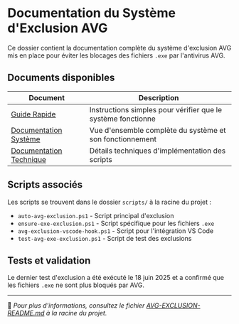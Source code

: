 # Documentation du Système d'Exclusion AVG

Ce dossier contient la documentation complète du système d'exclusion AVG mis en place pour éviter les blocages des fichiers `.exe` par l'antivirus AVG.

## Documents disponibles

| Document | Description |
|----------|-------------|
| [Guide Rapide](quickguide.md) | Instructions simples pour vérifier que le système fonctionne |
| [Documentation Système](system.md) | Vue d'ensemble complète du système et son fonctionnement |
| [Documentation Technique](technical.md) | Détails techniques d'implémentation des scripts |

## Scripts associés

Les scripts se trouvent dans le dossier `scripts/` à la racine du projet :

- `auto-avg-exclusion.ps1` - Script principal d'exclusion
- `ensure-exe-exclusion.ps1` - Script spécifique pour les fichiers `.exe`
- `avg-exclusion-vscode-hook.ps1` - Script pour l'intégration VS Code
- `test-avg-exe-exclusion.ps1` - Script de test des exclusions

## Tests et validation

Le dernier test d'exclusion a été exécuté le 18 juin 2025 et a confirmé que les fichiers `.exe` ne sont plus bloqués par AVG.

---

📝 *Pour plus d'informations, consultez le fichier [AVG-EXCLUSION-README.md](../../../../AVG-EXCLUSION-README.md) à la racine du projet.*
